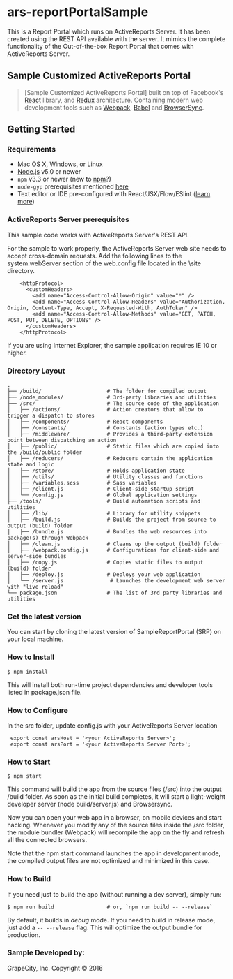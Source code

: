 # ars-reportPortalSample
This is a Report Portal which runs on ActiveReports Server. It has been created using the REST API available with the server. It mimics the complete functionality of the Out-of-the-box Report Portal that comes with ActiveReports Server. 

## Sample Customized ActiveReports Portal

> [Sample Customized ActiveReports Portal] built on top of Facebook's
> [React](https://facebook.github.io/react/) library, and
> [Redux](http://redux.js.org/) architecture. Containing
> modern web development tools such as [Webpack](http://webpack.github.io/),
> [Babel](http://babeljs.io/) and [BrowserSync](http://www.browsersync.io/).


## Getting Started

### Requirements

  * Mac OS X, Windows, or Linux
  * [Node.js](https://nodejs.org/) v5.0 or newer
  * `npm` v3.3 or newer (new to [npm](https://docs.npmjs.com/)?)
  * `node-gyp` prerequisites mentioned [here](https://github.com/nodejs/node-gyp)
  * Text editor or IDE pre-configured with React/JSX/Flow/ESlint ([learn more](./how-to-configure-text-editors.md))

### ActiveReports Server prerequisites

This sample code works with ActiveReports Server's REST API.

For the sample to work properly, the ActiveReports Server web site needs to accept cross-domain requests. Add the following lines to the system.webServer section of the web.config file located in the <ActiveReports Server Installation folder>\site directory.

```
    <httpProtocol>
      <customHeaders>
        <add name="Access-Control-Allow-Origin" value="*" />
        <add name="Access-Control-Allow-Headers" value="Authorization, Origin, Content-Type, Accept, X-Requested-With, AuthToken" />
        <add name="Access-Control-Allow-Methods" value="GET, PATCH, POST, PUT, DELETE, OPTIONS" />
      </customHeaders>
    </httpProtocol>
```

If you are using Internet Explorer, the sample application requires IE 10 or higher.


### Directory Layout

```
.
├── /build/                     # The folder for compiled output
├── /node_modules/              # 3rd-party libraries and utilities
├── /src/                       # The source code of the application
│   ├── /actions/               # Action creators that allow to trigger a dispatch to stores
│   ├── /components/            # React components
│   ├── /constants/             # Constants (action types etc.)
│   ├── /middleware/            # Provides a third-party extension point between dispatching an action
│   ├── /public/                # Static files which are copied into the /build/public folder
│   ├── /reducers/              # Reducers contain the application state and logic
│   ├── /store/                 # Holds application state
│   ├── /utils/                 # Utility classes and functions
│   ├── /variables.scss         # Sass variables
│   ├── /client.js              # Client-side startup script
│   └── /config.js              # Global application settings
├── /tools/                     # Build automation scripts and utilities
│   ├── /lib/                   # Library for utility snippets
│   ├── /build.js               # Builds the project from source to output (build) folder
│   ├── /bundle.js              # Bundles the web resources into package(s) through Webpack
│   ├── /clean.js               # Cleans up the output (build) folder
│   ├── /webpack.config.js      # Configurations for client-side and server-side bundles
│   ├── /copy.js                # Copies static files to output (build) folder
│   ├── /deploy.js              # Deploys your web application
│   └── /server.js               # Launches the development web server with "live reload"
└── package.json                # The list of 3rd party libraries and utilities
```

### Get the latest version

You can start by cloning the latest version of SampleReportPortal (SRP) on your local machine.


### How to Install

```shell
$ npm install
```

This will install both run-time project dependencies and developer tools listed in package.json file.

### How to Configure

In the src folder, update config.js with your ActiveReports Server location

```shell
 export const arsHost = '<your ActiveReports Server>';
 export const arsPort = '<your ActiveReports Server Port>';
```

### How to Start

```shell
$ npm start
```

This command will build the app from the source files (/src) into the output /build folder.
As soon as the initial build completes, it will start a light-weight developer server (node build/server.js)
and Browsersync.

Now you can open your web app in a browser, on mobile devices and start hacking.
Whenever you modify any of the source files inside the /src folder, the module bundler (Webpack)
will recompile the app on the fly and refresh all the connected browsers.

Note that the npm start command launches the app in development mode, the compiled output files are not optimized
and minimized in this case.


### How to Build

If you need just to build the app (without running a dev server), simply run:

```shell
$ npm run build                 # or, `npm run build -- --release`
```

By default, it builds in *debug* mode. If you need to build in release
mode, just add a `-- --release` flag. This will optimize the output bundle for
production.


### Sample Developed by:

GrapeCity, Inc. Copyright © 2016
